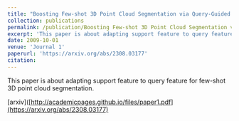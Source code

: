 ```yaml
---
title: "Boosting Few-shot 3D Point Cloud Segmentation via Query-Guided Enhancement"
collection: publications
permalink: /publication/Boosting Few-shot 3D Point Cloud Segmentation via Query-Guided Enhancement
excerpt: 'This paper is about adapting support feature to query feature for few-shot 3D point cloud segmentation.'
date: 2009-10-01
venue: 'Journal 1'
paperurl: 'https://arxiv.org/abs/2308.03177'
citation: 
---
```

This paper is about adapting support feature to query feature for few-shot 3D point cloud segmentation.

[arxiv]([http://academicpages.github.io/files/paper1.pdf](https://arxiv.org/abs/2308.03177)
